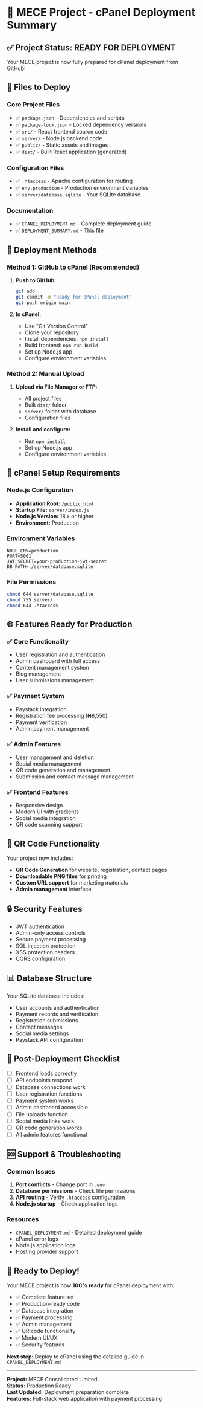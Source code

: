 # 🚀 MECE Project - cPanel Deployment Summary

## ✅ Project Status: READY FOR DEPLOYMENT

Your MECE project is now fully prepared for cPanel deployment from GitHub!

## 📁 Files to Deploy

### Core Project Files
- ✅ `package.json` - Dependencies and scripts
- ✅ `package-lock.json` - Locked dependency versions
- ✅ `src/` - React frontend source code
- ✅ `server/` - Node.js backend code
- ✅ `public/` - Static assets and images
- ✅ `dist/` - Built React application (generated)

### Configuration Files
- ✅ `.htaccess` - Apache configuration for routing
- ✅ `env.production` - Production environment variables
- ✅ `server/database.sqlite` - Your SQLite database

### Documentation
- ✅ `CPANEL_DEPLOYMENT.md` - Complete deployment guide
- ✅ `DEPLOYMENT_SUMMARY.md` - This file

## 🎯 Deployment Methods

### Method 1: GitHub to cPanel (Recommended)
1. **Push to GitHub:**
   ```bash
   git add .
   git commit -m "Ready for cPanel deployment"
   git push origin main
   ```

2. **In cPanel:**
   - Use "Git Version Control"
   - Clone your repository
   - Install dependencies: `npm install`
   - Build frontend: `npm run build`
   - Set up Node.js app
   - Configure environment variables

### Method 2: Manual Upload
1. **Upload via File Manager or FTP:**
   - All project files
   - Built `dist/` folder
   - `server/` folder with database
   - Configuration files

2. **Install and configure:**
   - Run `npm install`
   - Set up Node.js app
   - Configure environment variables

## 🔧 cPanel Setup Requirements

### Node.js Configuration
- **Application Root:** `/public_html`
- **Startup File:** `server/index.js`
- **Node.js Version:** 18.x or higher
- **Environment:** Production

### Environment Variables
```env
NODE_ENV=production
PORT=5001
JWT_SECRET=your-production-jwt-secret
DB_PATH=./server/database.sqlite
```

### File Permissions
```bash
chmod 644 server/database.sqlite
chmod 755 server/
chmod 644 .htaccess
```

## 🌐 Features Ready for Production

### ✅ Core Functionality
- User registration and authentication
- Admin dashboard with full access
- Content management system
- Blog management
- User submissions management

### ✅ Payment System
- Paystack integration
- Registration fee processing (₦8,550)
- Payment verification
- Admin payment management

### ✅ Admin Features
- User management and deletion
- Social media management
- QR code generation and management
- Submission and contact message management

### ✅ Frontend Features
- Responsive design
- Modern UI with gradients
- Social media integration
- QR code scanning support

## 📱 QR Code Functionality

Your project now includes:
- **QR Code Generation** for website, registration, contact pages
- **Downloadable PNG files** for printing
- **Custom URL support** for marketing materials
- **Admin management** interface

## 🔒 Security Features

- JWT authentication
- Admin-only access controls
- Secure payment processing
- SQL injection protection
- XSS protection headers
- CORS configuration

## 📊 Database Structure

Your SQLite database includes:
- User accounts and authentication
- Payment records and verification
- Registration submissions
- Contact messages
- Social media settings
- Paystack API configuration

## 🚀 Post-Deployment Checklist

- [ ] Frontend loads correctly
- [ ] API endpoints respond
- [ ] Database connections work
- [ ] User registration functions
- [ ] Payment system works
- [ ] Admin dashboard accessible
- [ ] File uploads function
- [ ] Social media links work
- [ ] QR code generation works
- [ ] All admin features functional

## 🆘 Support & Troubleshooting

### Common Issues
1. **Port conflicts** - Change port in `.env`
2. **Database permissions** - Check file permissions
3. **API routing** - Verify `.htaccess` configuration
4. **Node.js startup** - Check application logs

### Resources
- `CPANEL_DEPLOYMENT.md` - Detailed deployment guide
- cPanel error logs
- Node.js application logs
- Hosting provider support

## 🎉 Ready to Deploy!

Your MECE project is now **100% ready** for cPanel deployment with:
- ✅ Complete feature set
- ✅ Production-ready code
- ✅ Database integration
- ✅ Payment processing
- ✅ Admin management
- ✅ QR code functionality
- ✅ Modern UI/UX
- ✅ Security features

**Next step:** Deploy to cPanel using the detailed guide in `CPANEL_DEPLOYMENT.md`

---

**Project:** MECE Consolidated Limited  
**Status:** Production Ready  
**Last Updated:** Deployment preparation complete  
**Features:** Full-stack web application with payment processing
